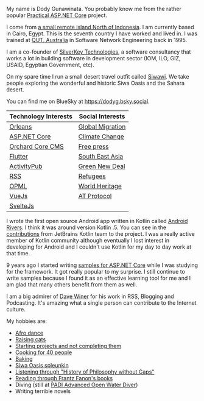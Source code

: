My name is Dody Gunawinata. You probably know me from the rather popular [Practical ASP.NET Core](https://github.com/dodyg/practical-aspnetcore) project.

I come from [a small remote island North of Indonesia](https://www.google.com/maps/place/Tarakan,+Tarakan+City,+East+Kalimantan,+Indonesia/@-2.2741662,107.61995,5.33z/data=!4m5!3m4!1s0x32138bb6231349ad:0xe8d9849640f31b7e!8m2!3d3.3273599!4d117.5785049). I am currently based in Cairo, Egypt. This is the seventh country I have worked and lived in. I was trained at [QUT, Australia](https://www.qut.edu.au/) in Software Network Engineering back in 1995. 

I am a co-founder of [SilverKey Technologies](https://www.silverkeytech.com/), a software consultancy that works a lot in building software in development sector (IOM, ILO, GIZ, USAID, Egyptian Government, etc). 

On my spare time I run a small desert travel outfit called [Siwawi](https://siwawi.com/). We take people exploring the wonderful and historic Siwa Oasis and the Sahara desert.

You can find me on BlueSky at https://dodyg.bsky.social.

|Technology Interests | Social Interests |
| -- | -- |
| [Orleans](https://github.com/dotnet/orleans/) | [Global Migration](https://www.iom.int/global-migration-trends)|
| [ASP.NET Core](https://github.com/dotnet/aspnetcore/) | [Climate Change](https://www.ipcc.ch/)|
| [Orchard Core CMS](https://github.com/OrchardCMS/OrchardCore) | [Free press](https://rsf.org/en)|
| [Flutter](https://github.com/flutter/flutter) | [South East Asia](https://newnaratif.com/)  |
| [ActivityPub](https://www.w3.org/TR/activitypub/) | [Green New Deal](https://www.sunrisemovement.org/green-new-deal) |
| [RSS](https://validator.w3.org/feed/docs/rss2.html) | [Refugees](http://stars-egypt.org/) |
| [OPML](https://en.wikipedia.org/wiki/OPML) | [World Heritage](https://whc.unesco.org/en/) |
| [VueJs](https://github.com/vuejs/vue) | [AT Protocol](https://atproto.com/) |
| [SvelteJs](https://github.com/sveltejs/svelte) ||


I wrote the first open source Android app written in Kotlin called [Android Rivers](https://github.com/dodyg/AndroidRivers). I think it was around version Kotlin .5. You can see in the [contributions](https://github.com/dodyg/AndroidRivers/graphs/contributors) from JetBrains Kotlin team to the project. I was a really active member of Kotlin community although eventually I lost interest in developing for Android and I couldn't use Kotlin for my day to day work at that time.

9 years ago I started writing [samples for ASP.NET Core](https://github.com/dodyg/practical-aspnetcore) while I was studying for the framework. It got really popular to my surprise. I still continue to write samples because I found it as an effective learning tool for me and I am glad that many others benefit from them as well.

I am a big admirer of [Dave Winer](http://scripting.com/) for his work in RSS, Blogging and Podcasting. It's amazing what a single person can contribute to the Internet culture. 

My hobbies are:
- [Afro dance](https://twitter.com/dodyg/status/1235651881701191680)
- [Raising cats](https://twitter.com/dodyg/status/1248128875948892160)
- [Starting projects and not completing them](https://github.com/dodyg)
- [Cooking for 40 people](https://twitter.com/dodyg/status/1139790693591846912)
- [Baking](https://twitter.com/dodyg/status/1074002311918292995)
- [Siwa Oasis spleunkin](https://twitter.com/dodyg/status/1119610456757420032)
- [Listening through "History of Philosophy without Gaps"](https://historyofphilosophy.net/)
- [Reading through Frantz Fanon's books](https://plato.stanford.edu/entries/frantz-fanon/)
- Diving (still at [PADI Advanced Open Water Diver](https://www.padi.com/courses/advanced-open-water))
- Writing terrible novels
